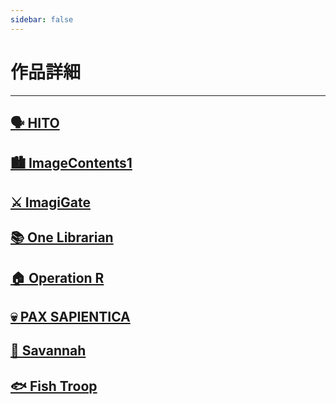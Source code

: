 ```yaml
---
sidebar: false
---
```


# 作品詳細
---

## [🗣️ HITO](HITO.html)

## [🏙️ ImageContents1](ImageContents1.html)

## [⚔️ ImagiGate](ImagiGate.html)

## [📚 One Librarian](OneLibrarian.html)

## [🏠 Operation R](OperationR.html)

## [💀 PAX SAPIENTICA](PAXS.html)

## [🦓 Savannah](Savannah.html)

## [🐟 Fish Troop](FishTroop.html)
